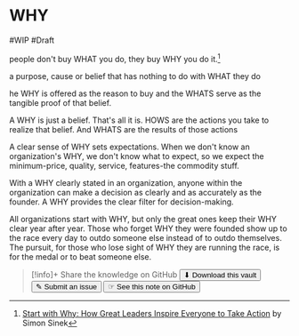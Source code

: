 # WHY
#WIP #Draft

people don't buy WHAT you do, they buy WHY you do it.[^1]

a purpose, cause or belief that has nothing to do with WHAT they do

he WHY is offered as the reason to buy and the WHATS serve as the tangible proof of that belief.

A WHY is just a belief. That's all it is. HOWS are the actions you take to realize that belief. And WHATS are the results of those actions

A clear sense of WHY sets expectations. When we don't know an organization's WHY, we don't know what to expect, so we expect the minimum-price, quality, service, features-the commodity stuff.

With a WHY clearly stated in an organization, anyone within the organization can make a decision as clearly and as accurately as the founder. A WHY provides the clear filter for decision-making.

All organizations start with WHY, but only the great ones keep their WHY clear year after year. Those who forget WHY they were founded show up to the race every day to outdo someone else instead of to outdo themselves. The pursuit, for those who lose sight of WHY they are running the race, is for the medal or to beat someone else.



[^1]:[Start with Why: How Great Leaders Inspire Everyone to Take Action](https://www.goodreads.com/book/show/7108725-start-with-why?ac=1&from_search=true&qid=lR3vw1zSOw&rank=1) by Simon Sinek

> [!info]+ Share the knowledge on GitHub
> [<button>⬇ Download this vault</button>](https://github.com/mauvera94/Agile-Multiverse) [<button> ✎ Submit an issue</button>](https://github.com/mauvera94/Agile-Multiverse/issues) [<button> ☞ See this note on GitHub</button>](<https://github.com/mauvera94/Agile-Multiverse/blob/main/Agile_Multiverse/WHY.md>)